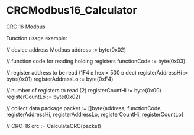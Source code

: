 # CRCModbus16_Calculator
CRC 16 Modbus

Function usage example:

// device address Modbus
	address := byte(0x02)

// function code for reading holding registers
	functionCode := byte(0x03)

// register address to be read (1F4 в hex = 500 в dec)
	registerAddressHi := byte(0x01)
	registerAddressLo := byte(0xF4)

// number of registers to read (2)
	registerCountHi := byte(0x00)
	registerCountLo := byte(0x02)

// collect data package
	packet := []byte{address, functionCode, registerAddressHi, registerAddressLo, registerCountHi, registerCountLo}

// CRC-16
	crc := CalculateCRC(packet)
